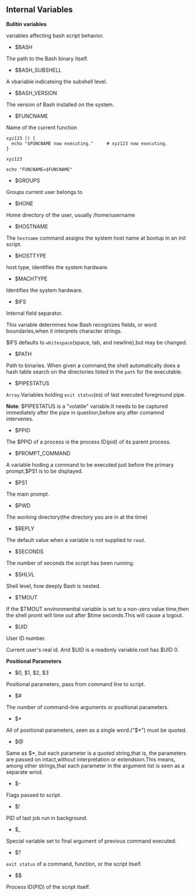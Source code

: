 ## Internal Variables

**Bulitin variables**

variables affecting bash script behavior.

- $BASH

The path to the Bash binary itself.

- $BASH_SUBSHELL

A vbariable indicateing the subshell level.

- $BASH_VERSION

The version of Bash installed on the system.

- $FUNCNAME

Name of the current function

```shell
xyz123 () {
  echo "$FUNCNAME now executing."     # xyz123 now executing.
}

xyz123

echo "FUNCNAME=$FUNCNAME"
```

- $GROUPS

Groups current user belongs to

- $HONE

Home directory of the user, usually /home/username

- $HOSTNAME

The `hostname` command assigns the system host name at bootup in an init script.

- $HOSTTYPE

host type, identifies the system hardware.

- $MACHTYPE

Identifies the system hardware.

- $IFS

Internal field separator.

This variable determines how Bash recognizes fields, or word boundaries,when it interprets character strings.

$IFS defaults to `whitespace`(space, tab, and newline),but may be changed.

- $PATH

Path to binaries.
When given a command,the shell automatically does a hash table search on the directories listed in the `path` for the executable.

- $PIPESTATUS

`Array`.Variables holding `exit status`(es) of last executed foreground pipe.

**Note**: $PIPESTATUS is a "volatile" variable.It needs to be captured immediately after the pipe in question,before any after comamnd intervenes.

- $PPID

The $PPID of a process is the process ID(pid) of its parent process.

- $PROMPT_COMMAND

A variable hoding a command to be executed just before the primary prompt,$PS1 is to be displayed.

- $PS1

The main prompt.

- $PWD

The working directory(the directory you are in at the time)

- $REPLY

The default value when a variable is not supplied to `read`.

- $SECONDS

The number of seconds the script has been running.

- $SHLVL

Shell level, how deeply Bash is nested.

- $TMOUT

If the $TMOUT environmenttal variable is set to a non-zero value time,then the shell promt will time out after $time seconds.This will cause a logout.

- $UID

User ID number.

Current user's real id. And $UID is a readonly variable.root has $UID 0.

**Positional Parameters**
- $0, $1, $2, $3

Positional parameters, pass from command line to script.
- $#

The number of command-line arguments or positional parameters.

- $*

All of positional parameters, seen as a single word.("$*") must be quoted.

- $@

Same as $*, but each parameter is a quoted string,that is, the parameters are passed on intact,without interpretation or extendsion.This means, among other strings,that each parameter in the argument list is seen as a separate wrod.

- $-

Flags passed to script.

- $!

PID of last job run in background.

- $_

Special variable set to final argument of previous command executed.

- $?

`exit status` of a command, function, or the script itself.

- \$$

Process ID(PID) of the script itself.
